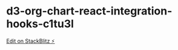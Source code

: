 # d3-org-chart-react-integration-hooks-c1tu3l

[Edit on StackBlitz ⚡️](https://stackblitz.com/edit/d3-org-chart-react-integration-hooks-c1tu3l)